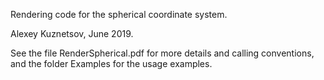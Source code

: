 Rendering code for the spherical coordinate system.

Alexey Kuznetsov, June 2019. 

See the file RenderSpherical.pdf for more details and calling conventions, and the folder Examples for the usage examples.
